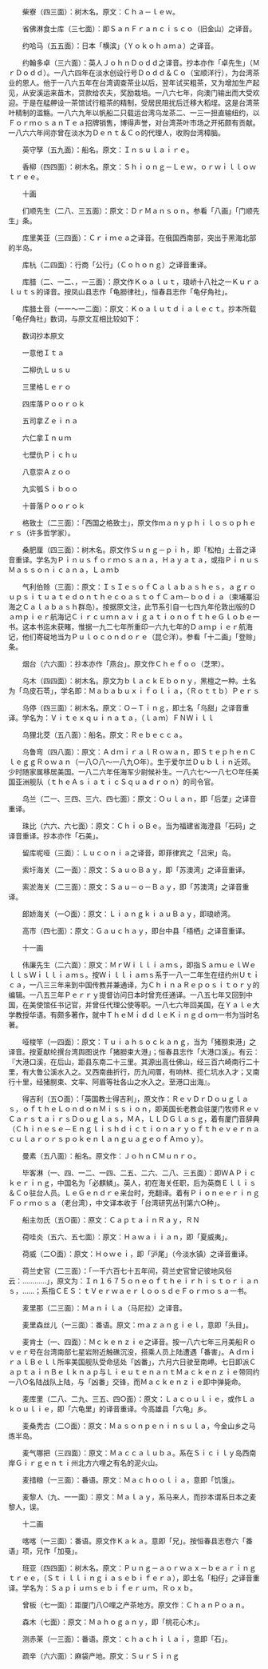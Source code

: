 <!-- { "loadSidebar": true } -->
　　柴寮（四三面）：树木名。原文：Ｃｈａ－ｌｅｗ。

　　省佛淋食士库（三七面）：即ＳａｎＦｒａｎｃｉｓｃｏ（旧金山）之译音。

　　约哈马（五五面）：日本「横滨」（Ｙｏｋｏｈａｍａ）之译音。

　　约翰多卓（三六面）：英人ＪｏｈｎＤｏｄｄ之译音。抄本亦作「卓先生」（ＭｒＤｏｄｄ）。一八六四年在淡水创设行号Ｄｏｄｄ＆Ｃｏ（宝顺洋行），为台湾茶业的恩人。他于一八六五年在台湾调查茶业以后，翌年试买粗茶，又为增加生产起见，从安溪运来苗木，贷款给农夫，奖励栽培。一八六七年，向澳门输出而大受欢迎。于是在艋舺设一茶馆试行粗茶的精制，受居民阻扰后迁移大稻埕。这是台湾茶叶精制的滥觞。一八六九年以帆船二只载运台湾乌龙茶二、一三一担直输纽约，以ＦｏｒｍｏｓａｎＴｅａ招牌销售，博得声誉，对台湾茶叶市场之开拓颇有贡献。一八六六年间亦曾在淡水为Ｄｅｎｔ＆Ｃｏ的代理人，收购台湾樟脑。

　　英守孥（五九面）：船名。原文：Ｉｎｓｕｌａｉｒｅ。

　　香柳（四四面）：树木名。原文：Ｓｈｉｏｎｇ－Ｌｅｗ，ｏｒｗｉｌｌｏｗｔｒｅｅ。

　　十画

　　们顺先生（二八、三五面）：原文：ＤｒＭａｎｓｏｎ。参看「八画」「门顺先生」条。

　　库里美亚（三四面）：Ｃｒｉｍｅａ之译音。在俄国西南部，突出于黑海北部的半岛。

　　库杭（二四面）：行商「公行」（Ｃｏｈｏｎｇ）之译音重译。

　　库腊（二、一二、，一三面）：原文作Ｋｏａｌｕｔ，琅峤十八社之一Ｋｕｒａｌｕｔｓ的译音。按凤山县志作「龟朥律社」，恒春县志作「龟仔角社」。

　　库腊土音（一一～一二面）：原文：Ｋｏａｌｕｔｄｉａｌｅｃｔ。抄本所载「龟仔角社」数词，与原文互相比较如下：

　　数词抄本原文

　　一意他Ｉｔａ

　　二柳仇Ｌｕｓｕ

　　三里格Ｌｅｒｏ

　　四库落Ｐｏｏｒｏｋ

　　五司拿Ｚｅｉｎａ

　　六仁拿Ｉｎｕｍ

　　七壁仇Ｐｉｃｈｕ

　　八意崇Ａｚｏｏ

　　九实瓠Ｓｉｂｏｏ

　　十普落Ｐｏｏｒｏｋ

　　格致士（二三面）：「西国之格致士」，原文作ｍａｎｙｐｈｉｌｏｓｏｐｈｅｒｓ（许多哲学家）。

　　桑肥厘（四三面）：树木名。原文作Ｓｕｎｇ－ｐｉｈ，即「松柏」土音之译音重译。学名为Ｐｉｎｕｓｆｏｒｍｏｓａｎａ，Ｈａｙａｔａ，或指ＰｉｎｕｓＭａｓｓｏｎｉｃａｎａ，Ｌａｍｂ

　　气利伯赊（三面）：原文：ＩｓＩｅｓｏｆＣａｌａｂａｓｈｅｓ，ａｇｒｏｕｐｓｉｔｕａｔｅｄｏｎｔｈｅｃｏａｓｔｏｆＣａｍ－ｂｏｄｉａ（柬埔寨沿海之Ｃａｌａｂａｓｈ群岛）。按据原文注，此节系引自一七四九年伦敦出版的Ｄａｍｐｉｅｒ航海记ＣｉｒｃｕｍｎａｖｉｇａｔｉｏｎｏｆｔｈｅＧｌｏｂｅ一书。这本书迄未获睹，惟据一九二七年所重印一六九七年的Ｄａｍｐｉｅｒ航海记，他们寄碇地当为Ｐｕｌｏｃｏｎｄｏｒｅ（昆仑洋）。参看「十二画」「登赊」条。

　　烟台（六六面）：抄本亦作「燕台」。原文作Ｃｈｅｆｏｏ（芝罘）。

　　乌木（四四面）：树木名。原文为ｂｌａｃｋＥｂｏｎｙ，黑檀之一种。土名为「乌皮石苓」，学名即：Ｍａｂａｂｕｘｉｆｏｌｉａ，（Ｒｏｔｔｂ）Ｐｅｒｓ

　　乌停（四三面）：树木名。原文：Ｏ－Ｔｉｎｇ，即土名「乌甜」之译音重译。学名为：Ｖｉｔｅｘｑｕｉｎａｔａ，（ｌａｍ）ＦＮＷｉｌｌ

　　乌狸北茭（五八面）：船名。原文：Ｒｅｂｅｃｃａ。

　　乌鲁弯（四八面）：原文：ＡｄｍｉｒａｌＲｏｗａｎ，即ＳｔｅｐｈｅｎＣｌｅｇｇＲｏｗａｎ（一八○八～一八九○年）。生于爱尔兰Ｄｕｂｌｉｎ近郊。少时随家属移居美国。一八二六年任海军少尉候补生。一八六七～一八七○年任美国亚洲舰队（ｔｈｅＡｓｉａｔｉｃＳｑｕａｄｒｏｎ）的司令官。

　　乌兰（二一、三四、三六、四七面）：原文：Ｏｕｌａｎ，即「后垄」之译音重译。

　　珠比（六六、六七面）：原文：ＣｈｉｏＢｅ。当为福建省海澄县「石码」之译音重译。抄本亦作「石美」。

　　留库呢哑（三面）：Ｌｕｃｏｎｉａ之译音，即菲律宾之「吕宋」岛。

　　索圩海关（二一面）：原文：ＳａｕｏＢａｙ，即「苏澳湾」之译音重译。

　　索淤海关（二三面）：原文：Ｓａｕ－ｏ－Ｂａｙ，即「苏澳湾」之译音重译。

　　郎娇海关（一○面）：原文：ＬｉａｎｇｋｉａｕＢａｙ，即琅峤湾。

　　高市（四七面）：原文：Ｇａｕｃｈａｙ，即台中县「梧栖」之译音重译。

　　十一画

　　伟廉先生（二六面）：原文：ＭｒＷｉｌｌｉａｍｓ，即指ＳａｍｕｅｌＷｅｌｌｓＷｉｌｌｉａｍｓ。按Ｗｉｌｌｉａｍｓ系于一八一二年生在纽约州Ｕｔｉｃａ，一八三三年来到中国传教并兼通译，为ＣｈｉｎａＲｅｐｏｓｉｔｏｒｙ的编辑。一八五三年Ｐｅｒｒｙ提督访问日本时曾充任通译。一八五七年又回到中国，在美使馆任书记官，并曾任代理公使等职。一八七六年回美国，在Ｙａｌｅ大学教授华语。有颇多著作，就中ＴｈｅＭｉｄｄｌｅＫｉｎｇｄｏｍ一书为当时名著。

　　哑梭竿（一四面）：原文：Ｔｕｉａｈｓｏｃｋａｎｇ，当为「猪朥束港」之译音。按夏献纶撰台湾舆图说作「猪朥束大港」；恒春县志作「大港口溪」。有云：『大港口溪，在后山，距县东南二十三里。其源出高仕佛山，经三百六崎南行二十里，有大鲁公溪水入之。又西南曲折行，历九间厝，有响林、揽仁坑水入才；又南行十里，经猪朥束、文率、阿眉等社各山之水入之。至港口出海』。

　　得吉利（五○面）：「英国教士得吉利」，原文作：ＲｅｖＤｒＤｏｕｇｌａｓ，ｏｆｔｈｅＬｏｎｄｏｎＭｉｓｓｉｏｎ，即英国长老教会驻厦门牧师ＲｅｖＣａｒｓｔａｉｒｓＤｏｕｇｌａｓ，ＭＡ，ＬＬＤＧｌａｓｇ，着有厦门音辞典（Ｃｈｉｎｅｓｅ－ＥｎｇｌｉｓｈｄｉｃｔｉｏｎａｒｙｏｆｔｈｅｖｅｒｎａｃｕｌａｒｏｒｓｐｏｋｅｎｌａｎｇｕａｇｅｏｆＡｍｏｙ）。

　　曼素（五八面）：船名。原文作：ＪｏｈｎＣＭｕｎｒｏ。

　　毕客淋（一、四、一二、一四、二五、二六、二八、三五面）：即ＷＡＰｉｃｋｅｒｉｎｇ，中国名为「必麒鳞」。英人，初在海关任职，后为英商Ｅｌｌｉｓ＆Ｃｏ驻台人员。ＬｅＧｅｎｄｒｅ来台时，充翻译。着有ＰｉｏｎｅｅｒｉｎｇＦｏｒｍｏｓａ（老台湾），中文译本收于「台湾研究丛刊第六○种」。

　　船主勿氏（五○面）：原文：ＣａｐｔａｉｎＲａｙ，ＲＮ

　　荷哇炎（五六、五七面）：原文：Ｈａｗａｉｉａｎ，即「夏威夷」。

　　荷威（二○面）：原文：Ｈｏｗｅｉ，即「沪尾」（今淡水镇）之译音重译。

　　荷兰史官（二三面）：「一千六百七十五年间，荷兰史官曾记彼地风俗云：…………」，原文为：Ｉｎ１６７５ｏｎｅｏｆｔｈｅｉｒｈｉｓｔｏｒｉａｎｓ，……；系指ＣＥＳ：ｔＶｅｒｗａｅｒｌｏｏｓｄｅＦｏｒｍｏｓａ一书。

　　麦里那（二三面）：Ｍａｎｉｌａ（马尼拉）之译音。

　　麦里森丝儿（一三面）：番语。原文：ｍａｚａｎｇｉｅｌ，意即「头目」。

　　麦肯士（一、四面）：Ｍｃｋｅｎｚｉｅ之译音。按一八六七年三月美船Ｒｏｖｅｒ号在台湾南部七星岩附近触礁沉没，搭乘人员上陆遭遇「番害」。ＡｄｍｉｒａｌＢｅｌｌ所率美国舰队受命惩处「凶番」，六月六日驶至南岬。七日即派ＣａｐｔａｉｎＢｅｌｋｎａｐ与ＬｉｅｕｔｅｎａｎｔＭａｃｋｅｎｚｉｅ带同约一八○名陆战队上陆，与「凶番」交锋，而Ｍａｃｋｅｎｚｉｅ即中弹毙命。

　　麦库里（二八、二九、三五、四○面）：原文：Ｌａｃｏｕｌｉｅ，或作Ｌａｋｏｕｌｉｅ，即「六龟里」的译音重译。今高雄县「六龟」乡。

　　麦桑秃古（二○面）：原文：Ｍａｓｏｎｐｅｎｉｎｓｕｌａ，今金山乡之马炼半岛。

　　麦气哪把（三四面）：原文：Ｍａｃｃａｌｕｂａ。系在Ｓｉｃｉｌｙ岛西南岸Ｇｉｒｇｅｎｔｉ州北方六哩之有名的泥火山。

　　麦措粮（一三面）：番语。原文：Ｍａｃｈｏｏｌｉａ，意即「饥饿」。

　　麦黎人（九、一一面）：原文：Ｍａｌａｙ，系马来人，而抄本谓系日本之麦黎人，误。

　　十二画

　　喀喀（一三面）：番语。原文作Ｋａｋａ。意即「兄」。按恒春县志卷六「番语」项，兄作「加戞」。

　　班亚（四四面）：树木名。原文：Ｐｕｎｇ－ａｏｒｗａｘ－ｂｅａｒｉｎｇｔｒｅｅ，（Ｓｔｉｌｌｉｎｇｉａｓｅｂｉｆｅｒａ），即土名「桕仔」之译音重译。学名为：Ｓａｐｉｕｍｓｅｂｉｆｅｒｕｍ，Ｒｏｘｂ。

　　曾板（七一面）：距厦门八○哩之产茶地方。原文作：ＣｈａｎＰｏａｎ。

　　森木（七面）：原文：Ｍａｈｏｇａｎｙ，即「桃花心木」。

　　测赤莱（一三面）：番语。原文：ｃｈａｃｈｉｌａｉ，意即「石」。

　　疏辛（六六面）：麻袋产地。原文：ＳｕｒＳｉｎｇ

